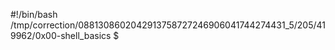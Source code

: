 #!/bin/bash
/tmp/correction/0881308602042913758727246906041744274431_5/205/419962/0x00-shell_basics
$
